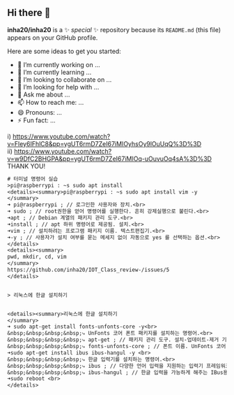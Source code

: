 ## Hi there 👋


**inha20/inha20** is a ✨ _special_ ✨ repository because its `README.md` (this file) appears on your GitHub profile.

Here are some ideas to get you started:

- 🔭 I’m currently working on ...
- 🌱 I’m currently learning ...
- 👯 I’m looking to collaborate on ...
- 🤔 I’m looking for help with ...
- 💬 Ask me about ...
- 📫 How to reach me: ...
- 😄 Pronouns: ...
- ⚡ Fun fact: ...

i)
https://www.youtube.com/watch?v=Fley6IFhlC8&pp=ygUT6rmD7ZeI67iMIOyhsOy9lOuUqQ%3D%3D
<br>
ii)
https://www.youtube.com/watch?v=w9DfC2BHGPA&pp=ygUT6rmD7ZeI67iMIOq-uOuvuOq4sA%3D%3D
<br>
THANK YOU!
<br>

```ThisIsMyGithubGrammer.txt
# 터미널 명령어 실습
>pi@raspberrypi : ~s sudo apt install 
<details><summary>pi@raspberrypi : ~s sudo apt install vim -y
</summary>
➜ pi@raspberrypi ; // 로그인한 사용자와 장치.<br>
➜ sudo ; // root권한을 얻어 명령어를 실행한다. 흔히 강제실행으로 불린다.<br>
➜apt ; // Debian 계열의 패키지 관리 도구.<br>
➜install ; // apt 하위 명령어로 제공됨. 설치.<br>
➜vim ; // 설치하려는 프로그램 패키지 이름. 텍스트편집기.<br>
➜-y ; // 사용자가 설치 여부를 묻는 메세지 없이 자동으로 yes 를 선택하는 옵션.<br>
</details>
<details><summary>
pwd, mkdir, cd, vim
</summary>
https://github.com/inha20/IOT_Class_review-/issues/5
</details>


> 리눅스에 한글 설치하기


<details><summary>리눅스에 한글 설치하기
</summary>
➜ sudo apt-get install fonts-unfonts-core -y<br>
&nbsp;&nbsp;&nbsp;&nbsp;⤷ UnFonts 코어 폰트 패키지를 설치하는 명령어.<br>
&nbsp;&nbsp;&nbsp;&nbsp;⤷ apt-get ; // 패키지 관리 도구. 설치-업데이트-제거 기능.<br>
&nbsp;&nbsp;&nbsp;&nbsp;⤷ fonts-unfonts-core ; // 폰트 이름. UnFonts 코어 폰트. <br>
➜sudo apt-get install ibus ibus-hangul -y <br>
&nbsp;&nbsp;&nbsp;&nbsp;⤷ 한글 입력기를 설치하는 명령어.<br>
&nbsp;&nbsp;&nbsp;&nbsp;⤷ ibus ; // 다양한 언어 입력을 지원하는 입력기 프레임워크.  Intelligent Input Bus(IBus). <br>
&nbsp;&nbsp;&nbsp;&nbsp;⤷ ibus-hangul ; // 한글 입력을 가능하게 해주는 IBus용 한글 입력기.<br>
➜sudo reboot <br>
</details>
```
